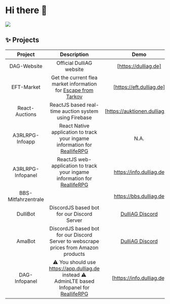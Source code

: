 # Hi there 👋

![](https://komarev.com/ghpvc/?username=tklein1801&label=Profile+views&style=flat-square&color=blueviolet)

## :sparkles: Projects

|       Project       |                                                         Description                                                          |              Demo              |
| :-----------------: | :--------------------------------------------------------------------------------------------------------------------------: | :----------------------------: |
|     DAG-Website     |                                                   Official DulliAG website                                                   |      [https://dulliag.de]      |
|     EFT-Market      |                Get the current flea market information for [Escape from Tarkov](https://escapefromtarkov.com)                |    [https://eft.dulliag.de]    |
|   React-Auctions    |                                    ReactJS based real-time auction system using Firebase                                     | [https://auktionen.dulliag.de] |
|   A3RLRPG-Infoapp   |             React Native application to track your ingame information for [ReallifeRPG](https://realliferpg.de)              |              N.A.              |
|  A3RLRPG-Infopanel  |              ReactJS web-application to track your ingame information for [ReallifeRPG](https://realliferpg.de)              |    https://info.dulliag.de     |
| BBS-Mitfahrzentrale |                                                                                                                              |     https://bbs.dulliag.de     |
|      DulliBot       |                                          DiscordJS based bot for our Discord Server                                          |       [DulliAG Discord]        |
|       AmaBot        |                     DiscordJS based bot for our Discord Server to webscrape prices from Amazon products                      |       [DulliAG Discord]        |
|    DAG-Infopanel    | ⚠️ You should use https://app.dulliag.de instead ⚠️<br /> AdminLTE based Infopanel for [ReallifeRPG](https://realliferpg.de) |   [https://info.dulliag.de]    |

<!-- Demo urls -->

[https://eft.dulliag.de]: https://eft.dulliag.de
[https://auktionen.dulliag.de]: https://auktionen.dulliag.de
[https://dulliag.de]: https://dulliag.de
[https://me.dulliag.de]: https://me.dulliag.de
[dulliag discord]: https://discord.gg/szQjjuH
[https://info.dulliag.de]: https://info.dulliag.de
